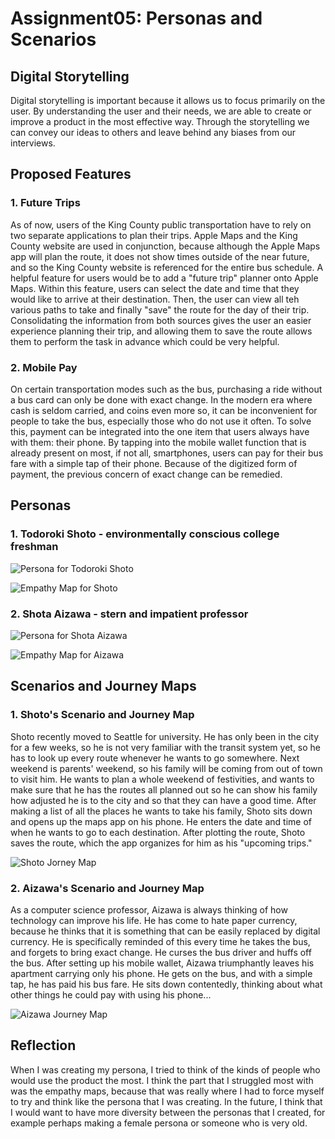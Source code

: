 # Assignment05: Personas and Scenarios 

## Digital Storytelling 

Digital storytelling is important because it allows us to focus primarily on the user. By understanding the user and their needs, we are able to create or improve a product in the most effective way. Through the storytelling we can convey our ideas to others and leave behind any biases from our interviews. 

## Proposed Features 

### 1. Future Trips 
As of now, users of the King County public transportation have to rely on two separate applications to plan their trips. Apple Maps and the King County website are used in conjunction, because although the Apple Maps app will plan the route, it does not show times outside of the near future, and so the King County website is referenced for the entire bus schedule. 
A helpful feature for users would be to add a "future trip" planner onto Apple Maps. Within this feature, users can select the date and time that they would like to arrive at their destination. Then, the user can view all teh various paths to take and finally "save" the route for the day of their trip. Consolidating the information from both sources gives the user an easier experience planning their trip, and allowing them to save the route allows them to perform the task in advance which could be very helpful. 

### 2. Mobile Pay 
On certain transportation modes such as the bus, purchasing a ride without a bus card can only be done with exact change. In the modern era where cash is seldom carried, and coins even more so, it can be inconvenient for people to take the bus, especially those who do not use it often. 
To solve this, payment can be integrated into the one item that users always have with them: their phone. By tapping into the mobile wallet function that is already present on most, if not all, smartphones, users can pay for their bus fare with a simple tap of their phone. Because of the digitized form of payment, the previous concern of exact change can be remedied. 

## Personas 

### 1. Todoroki Shoto - environmentally conscious college freshman 

![Persona for Todoroki Shoto](shotoPersona.png) 

![Empathy Map for Shoto](shotoEmpathyMap.png) 

### 2. Shota Aizawa - stern and impatient professor 

![Persona for Shota Aizawa](aizawaPersona.png)

![Empathy Map for Aizawa](aizawaEmpathyMap.png)

## Scenarios and Journey Maps 

### 1. Shoto's Scenario and Journey Map

Shoto recently moved to Seattle for university. He has only been in the city for a few weeks, so he is not very familiar with the transit system yet, so he has to look up every route whenever he wants to go somewhere. Next weekend is parents' weekend, so his family will be coming from out of town to visit him. He wants to plan a whole weekend of festivities, and wants to make sure that he has the routes all planned out so he can show his family how adjusted he is to the city and so that they can have a good time. 
After making a list of all the places he wants to take his family, Shoto sits down and opens up the maps app on his phone. He enters the date and time of when he wants to go to each destination. After plotting the route, Shoto saves the route, which the app organizes for him as his "upcoming trips." 

![Shoto Jorney Map](shotoJourneyMap.png)


### 2. Aizawa's Scenario and Journey Map

As a computer science professor, Aizawa is always thinking of how technology can improve his life. He has come to hate paper currency, because he thinks that it is something that can be easily replaced by digital currency. He is specifically reminded of this every time he takes the bus, and forgets to bring exact change. He curses the bus driver and huffs off the bus. 
After setting up his mobile wallet, Aizawa triumphantly leaves his apartment carrying only his phone. He gets on the bus, and with a simple tap, he has paid his bus fare. He sits down contentedly, thinking about what other things he could pay with using his phone... 

![Aizawa Journey Map](aizawaJourneyMap.png)

## Reflection 

When I was creating my persona, I tried to think of the kinds of people who would use the product the most. I think the part that I struggled most with was the empathy maps, because that was really where I had to force myself to try and think like the persona that I was creating. In the future, I think that I would want to have more diversity between the personas that I created, for example perhaps making a female persona or someone who is very old. 
